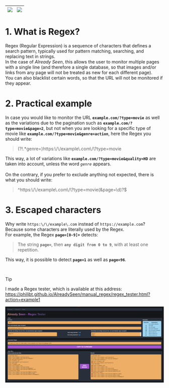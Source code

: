 | [<img src="https://raw.githubusercontent.com/stevenrskelton/flag-icon/master/png/16/country-4x3/us.png" />](README.md) | [<img src="https://raw.githubusercontent.com/stevenrskelton/flag-icon/master/png/16/country-4x3/fr.png" />](README_fr.md) |
| -- | --- |

# 1. What is Regex?

Regex (Regular Expression) is a sequence of characters that defines a search pattern, typically used for pattern matching, searching, and replacing text in strings.\
In the case of _Already Seen_, this allows the user to monitor multiple pages with a single line (and therefore a single database, so that images and/or links from any page will not be treated as new for each different page).\
You can also blacklist certain words, so that the URL will not be monitored if they appear.

# 2. Practical example

In case you would like to monitor the URL **`example.com/?type=movie`** as well as the variations due to the pagination such as **`example.com/?type=movie&page=2`**, but not when you are looking for a specific type of movie like **`example.com/?type=movie&genre=action`**, here the Regex you should write:

> <!---->(?!.*genre=)https:\/\/example\.com\/\?type=movie

This way, a lot of variations like **`example.com/?type=movie&quality=HD`** are taken into account, unless the word *`genre`* appears.
<br/><br/>
On the contrary, if you prefer to exclude anything not expected, there is what you should write:

> <!---->^https:\/\/example\.com\/\?type=movie(&page=\d)?$

# 3. Escaped characters

Why write `https:\/\/example\.com` instead of `https://example.com`? Because some characters are literally used by the Regex.\
For example, the Regex **`page=[0-9]+`** detects:

> The string **`page=`**,
> then **`any digit from 0 to 9`**,
> with at least one repetition.

This way, it is possible to detect **`page=1`** as well as **`page=96`**.

<br/>

> [!TIP]
> I made a Regex tester, which is available at this address:\
> https://philjbt.github.io/AlreadySeen/manual_regex/regex_tester.html?action=example1

[<img src="../res/screen_tester.png" />](https://philjbt.github.io/AlreadySeen/manual_regex/regex_tester.html?action=example1)